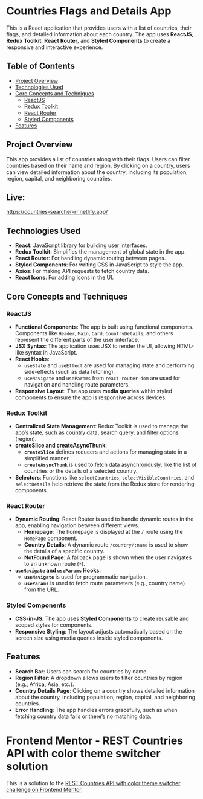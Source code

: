 # Countries Flags and Details App

This is a React application that provides users with a list of countries, their flags, and detailed information about each country. The app uses **ReactJS**, **Redux Toolkit**, **React Router**, and **Styled Components** to create a responsive and interactive experience.

## Table of Contents

- [Project Overview](#project-overview)
- [Technologies Used](#technologies-used)
- [Core Concepts and Techniques](#core-concepts-and-techniques)
  - [ReactJS](#reactjs)
  - [Redux Toolkit](#redux-toolkit)
  - [React Router](#react-router)
  - [Styled Components](#styled-components)
- [Features](#features)

## Project Overview

This app provides a list of countries along with their flags. Users can filter countries based on their name and region. By clicking on a country, users can view detailed information about the country, including its population, region, capital, and neighboring countries.
## Live:
https://countries-searcher-rr.netlify.app/

## Technologies Used

- **React**: JavaScript library for building user interfaces.
- **Redux Toolkit**: Simplifies the management of global state in the app.
- **React Router**: For handling dynamic routing between pages.
- **Styled Components**: For writing CSS in JavaScript to style the app.
- **Axios**: For making API requests to fetch country data.
- **React Icons**: For adding icons in the UI.

## Core Concepts and Techniques

### ReactJS

- **Functional Components**: The app is built using functional components. Components like `Header`, `Main`, `Card`, `CountryDetails`, and others represent the different parts of the user interface.
- **JSX Syntax**: The application uses JSX to render the UI, allowing HTML-like syntax in JavaScript.
- **React Hooks**: 
  - `useState` and `useEffect` are used for managing state and performing side-effects (such as data fetching).
  - `useNavigate` and `useParams` from `react-router-dom` are used for navigation and handling route parameters.
- **Responsive Layout**: The app uses **media queries** within styled components to ensure the app is responsive across devices.

### Redux Toolkit

- **Centralized State Management**: Redux Toolkit is used to manage the app’s state, such as country data, search query, and filter options (region).
- **createSlice and createAsyncThunk**: 
  - **`createSlice`** defines reducers and actions for managing state in a simplified manner.
  - **`createAsyncThunk`** is used to fetch data asynchronously, like the list of countries or the details of a selected country.
- **Selectors**: Functions like `selectCountries`, `selectVisibleCountries`, and `selectDetails` help retrieve the state from the Redux store for rendering components.
  
### React Router

- **Dynamic Routing**: React Router is used to handle dynamic routes in the app, enabling navigation between different views.
  - **Homepage**: The homepage is displayed at the `/` route using the `HomePage` component.
  - **Country Details**: A dynamic route `/country/:name` is used to show the details of a specific country.
  - **NotFound Page**: A fallback page is shown when the user navigates to an unknown route (`*`).
- **`useNavigate` and `useParams` Hooks**: 
  - **`useNavigate`** is used for programmatic navigation.
  - **`useParams`** is used to fetch route parameters (e.g., country name) from the URL.

### Styled Components

- **CSS-in-JS**: The app uses **Styled Components** to create reusable and scoped styles for components. 
- **Responsive Styling**: The layout adjusts automatically based on the screen size using media queries inside styled components.

## Features

- **Search Bar**: Users can search for countries by name.
- **Region Filter**: A dropdown allows users to filter countries by region (e.g., Africa, Asia, etc.).
- **Country Details Page**: Clicking on a country shows detailed information about the country, including population, region, capital, and neighboring countries.
- **Error Handling**: The app handles errors gracefully, such as when fetching country data fails or there’s no matching data.


# Frontend Mentor - REST Countries API with color theme switcher solution

This is a solution to the [REST Countries API with color theme switcher challenge on Frontend Mentor](https://www.frontendmentor.io/challenges/rest-countries-api-with-color-theme-switcher-5cacc469fec04111f7b848ca).
